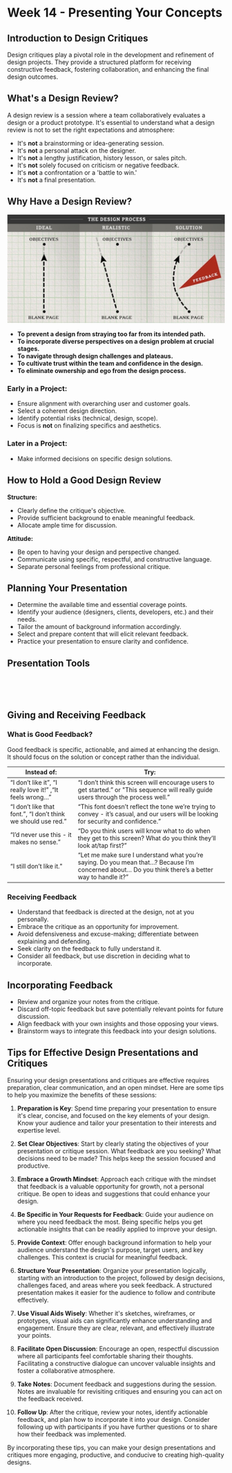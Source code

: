 # Week 14 - Presenting Your Concepts

<Countdown date="2024-12-25" customMessage="No need to rush ahead. This content will be available before this week's theory class, so just focus on what we're learning this week.">

## Introduction to Design Critiques

Design critiques play a pivotal role in the development and refinement of design projects. They provide a structured platform for receiving constructive feedback, fostering collaboration, and enhancing the final design outcomes.

## What's a Design Review?

A design review is a session where a team collaboratively evaluates a design or a product prototype. It's essential to understand what a design review is not to set the right expectations and atmosphere:

- It's **not** a brainstorming or idea-generating session.
- It's **not** a personal attack on the designer.
- It's **not** a lengthy justification, history lesson, or sales pitch.
- It's **not** solely focused on criticism or negative feedback.
- It's **not** a confrontation or a 'battle to win.'
- It's **not** a final presentation.

## Why Have a Design Review?

![Design Review Process](./designProcess.png)

- **To prevent a design from straying too far from its intended path.**
- **To incorporate diverse perspectives on a design problem at crucial stages.**
- **To navigate through design challenges and plateaus.**
- **To cultivate trust within the team and confidence in the design.**
- **To eliminate ownership and ego from the design process.**

### Early in a Project:

- Ensure alignment with overarching user and customer goals.
- Select a coherent design direction.
- Identify potential risks (technical, design, scope).
- Focus is **not** on finalizing specifics and aesthetics.

### Later in a Project:

- Make informed decisions on specific design solutions.

## How to Hold a Good Design Review

**Structure:**

- Clearly define the critique's objective.
- Provide sufficient background to enable meaningful feedback.
- Allocate ample time for discussion.

**Attitude:**

- Be open to having your design and perspective changed.
- Communicate using specific, respectful, and constructive language.
- Separate personal feelings from professional critique.

## Planning Your Presentation

- Determine the available time and essential coverage points.
- Identify your audience (designers, clients, developers, etc.) and their needs.
- Tailor the amount of background information accordingly.
- Select and prepare content that will elicit relevant feedback.
- Practice your presentation to ensure clarity and confidence.

## Presentation Tools

<br>
<ListItem
imageSrc="/w2024/moduleImages/week14/1.png"
title="In-person, Low-tech"
content="Utilize paper printouts, sketches, or a whiteboard.">
</ListItem>

<ListItem
imageSrc="/w2024/moduleImages/week14/2.png"
title="In-person, Mid-tech"
content="Gather around a computer screen, or use a projector for slides and live demos.">
</ListItem>

<ListItem
imageSrc="/w2024/moduleImages/week14/3.png"
title="In-person, Mid-tech"
content="Projector, slides, live demo, or the device itself">
</ListItem>

<ListItem
imageSrc="/w2024/moduleImages/week14/4.jpg"
title="Remote"
content="Employ screen-sharing tools like WebEx, Zoom, Teams, Google Meet, or Skype.">
</ListItem>
<br>

## Giving and Receiving Feedback

### What is Good Feedback?

Good feedback is specific, actionable, and aimed at enhancing the design. It should focus on the solution or concept rather than the individual.

| Instead of:                                                   | Try:                                                                                                                                                |
| ------------------------------------------------------------- | --------------------------------------------------------------------------------------------------------------------------------------------------- |
| “I don’t like it”, “I really love it!” ,“It feels wrong…”     | “I don’t think this screen will encourage users to get started.” or "This sequence will really guide users through the process well.”               |
| “I don’t like that font.”, “I don’t think we should use red.” | “This font doesn’t reflect the tone we’re trying to convey - it’s casual, and our users will be looking for security and confidence.”               |
| “I’d never use this - it makes no sense.”                     | “Do you think users will know what to do when they get to this screen? What do you think they’ll look at/tap first?”                                |
| “I still don’t like it."                                      | “Let me make sure I understand what you’re saying. Do you mean that…? Because I’m concerned about… Do you think there’s a better way to handle it?” |

### Receiving Feedback

- Understand that feedback is directed at the design, not at you personally.
- Embrace the critique as an opportunity for improvement.
- Avoid defensiveness and excuse-making; differentiate between explaining and defending.
- Seek clarity on the feedback to fully understand it.
- Consider all feedback, but use discretion in deciding what to incorporate.

## Incorporating Feedback

- Review and organize your notes from the critique.
- Discard off-topic feedback but save potentially relevant points for future discussion.
- Align feedback with your own insights and those opposing your views.
- Brainstorm ways to integrate this feedback into your design solutions.

## Tips for Effective Design Presentations and Critiques

Ensuring your design presentations and critiques are effective requires preparation, clear communication, and an open mindset. Here are some tips to help you maximize the benefits of these sessions:

1. **Preparation is Key**: Spend time preparing your presentation to ensure it's clear, concise, and focused on the key elements of your design. Know your audience and tailor your presentation to their interests and expertise level.

2. **Set Clear Objectives**: Start by clearly stating the objectives of your presentation or critique session. What feedback are you seeking? What decisions need to be made? This helps keep the session focused and productive.

3. **Embrace a Growth Mindset**: Approach each critique with the mindset that feedback is a valuable opportunity for growth, not a personal critique. Be open to ideas and suggestions that could enhance your design.

4. **Be Specific in Your Requests for Feedback**: Guide your audience on where you need feedback the most. Being specific helps you get actionable insights that can be readily applied to improve your design.

5. **Provide Context**: Offer enough background information to help your audience understand the design's purpose, target users, and key challenges. This context is crucial for meaningful feedback.

6. **Structure Your Presentation**: Organize your presentation logically, starting with an introduction to the project, followed by design decisions, challenges faced, and areas where you seek feedback. A structured presentation makes it easier for the audience to follow and contribute effectively.

7. **Use Visual Aids Wisely**: Whether it's sketches, wireframes, or prototypes, visual aids can significantly enhance understanding and engagement. Ensure they are clear, relevant, and effectively illustrate your points.

8. **Facilitate Open Discussion**: Encourage an open, respectful discussion where all participants feel comfortable sharing their thoughts. Facilitating a constructive dialogue can uncover valuable insights and foster a collaborative atmosphere.

9. **Take Notes**: Document feedback and suggestions during the session. Notes are invaluable for revisiting critiques and ensuring you can act on the feedback received.

10. **Follow Up**: After the critique, review your notes, identify actionable feedback, and plan how to incorporate it into your design. Consider following up with participants if you have further questions or to share how their feedback was implemented.

By incorporating these tips, you can make your design presentations and critiques more engaging, productive, and conducive to creating high-quality designs.

</Countdown>

